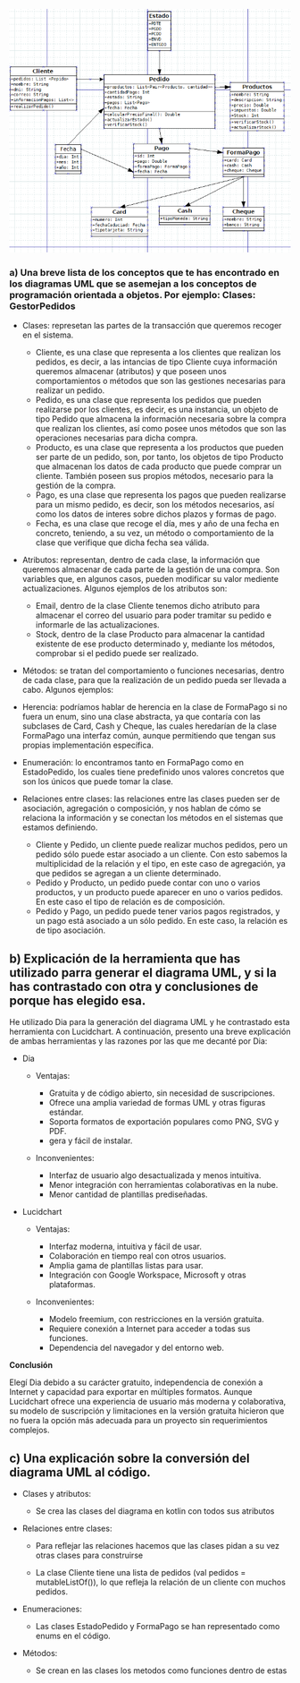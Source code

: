 ![foto del diagrama](https://github.com/AdrianDiaz24/Practica5_2-UML/blob/main/Captura%20de%20pantalla%20(54).png)


### a) Una breve lista de los conceptos que te has encontrado en los diagramas UML que se asemejan a los conceptos de programación orientada a objetos. Por ejemplo: Clases: GestorPedidos

- Clases: represetan las partes de la transacción que queremos recoger en el sistema.
  - Cliente, es una clase que representa a los clientes que realizan los pedidos, es decir, a las intancias de tipo Cliente cuya información queremos almacenar (atributos) y que poseen unos comportamientos o métodos que son las gestiones necesarias para realizar un pedido.
  - Pedido, es una clase que representa los pedidos que pueden realizarse por los clientes, es decir, es una instancia, un objeto de tipo Pedido que almacena la información necesaria sobre la compra que realizan los clientes, así como posee unos métodos que son las operaciones necesarias para dicha compra.
  - Producto, es una clase que representa a los productos que pueden ser parte de un pedido, son, por tanto, los objetos de tipo Producto que almacenan los datos de cada producto que puede comprar un cliente. También poseen sus propios métodos, necesario para la gestión de la compra.
  - Pago, es una clase que representa los pagos que pueden realizarse para un mismo pedido, es decir, son los métodos necesarios, así como los datos de interes sobre dichos plazos y formas de pago.
  - Fecha, es una clase que recoge el día, mes y año de una fecha en concreto, teniendo, a su vez, un método o comportamiento de la clase que verifique que dicha fecha sea válida.

- Atributos: representan, dentro de cada clase, la información que queremos almacenar de cada parte de la gestión de una compra. Son variables que, en algunos casos, pueden modificar su valor mediente actualizaciones. Algunos ejemplos de los atributos son:
   - Email, dentro de la clase Cliente tenemos dicho atributo para almacenar el correo del usuario para poder tramitar su pedido e informarle de las actualizaciones.
   - Stock, dentro de la clase Producto para almacenar la cantidad existente de ese producto determinado y, mediante los métodos, comprobar si el pedido puede ser realizado.
 
- Métodos: se tratan del comportamiento o funciones necesarias, dentro de cada clase, para que la realización de un pedido pueda ser llevada a cabo. Algunos ejemplos:

- Herencia: podríamos hablar de herencia en la clase de FormaPago si no fuera un enum, sino una clase abstracta, ya que contaría con las subclases de Card, Cash y Cheque, las cuales heredarían de la clase FormaPago una interfaz común, aunque permitiendo que tengan sus propias implementación específica.

- Enumeración: lo encontramos tanto en FormaPago como en EstadoPedido, los cuales tiene predefinido unos valores concretos que son los únicos que puede tomar la clase.

- Relaciones entre clases: las relaciones entre las clases pueden ser de asociación, agregación o composición, y nos hablan de cómo se relaciona la información y se conectan los métodos en el sistemas que estamos definiendo.
  - Cliente y Pedido, un cliente puede realizar muchos pedidos, pero un pedido sólo puede estar asociado a un cliente. Con esto sabemos la multiplicidad de la relación y el tipo, en este caso de agregación, ya que pedidos se agregan a un cliente determinado.
  - Pedido y Producto, un pedido puede contar con uno o varios productos, y un producto puede aparecer en uno o varios pedidos. En este caso el tipo de relación es de composición.
  - Pedido y Pago, un pedido puede tener varios pagos registrados, y un pago está asociado a un sólo pedido. En este caso, la relación es de tipo asociación.


## b) Explicación de la herramienta que has utilizado parra generar el diagrama UML, y si la has contrastado con otra y conclusiones de porque has elegido esa.

He utilizado Dia para la generación del diagrama UML y he contrastado esta herramienta con Lucidchart. A continuación, presento una breve explicación de ambas herramientas y las razones por las que me decanté por Dia:

- Dia

  - Ventajas:
  
    -  Gratuita y de código abierto, sin necesidad de suscripciones.
    -  Ofrece una amplia variedad de formas UML y otras figuras estándar.
    -  Soporta formatos de exportación populares como PNG, SVG y PDF.
    -  gera y fácil de instalar.
  
  - Inconvenientes:
  
    - Interfaz de usuario algo desactualizada y menos intuitiva.
    - Menor integración con herramientas colaborativas en la nube.
    - Menor cantidad de plantillas prediseñadas.

- Lucidchart

  - Ventajas:
  
    - Interfaz moderna, intuitiva y fácil de usar.
    - Colaboración en tiempo real con otros usuarios.
    - Amplia gama de plantillas listas para usar.
    - Integración con Google Workspace, Microsoft y otras plataformas.
  
  - Inconvenientes:
  
    - Modelo freemium, con restricciones en la versión gratuita.
    - Requiere conexión a Internet para acceder a todas sus funciones.
    - Dependencia del navegador y del entorno web.

**Conclusión**
 
  Elegí Dia debido a su carácter gratuito, independencia de conexión a Internet y capacidad para exportar en múltiples         formatos. Aunque Lucidchart ofrece una experiencia de usuario más moderna y colaborativa, su modelo de suscripción y         limitaciones en la versión gratuita hicieron que no fuera la opción más adecuada para un proyecto sin requerimientos         complejos.



## c) Una explicación sobre la conversión del diagrama UML al código.


- Clases y atributos:

  - Se crea las clases del diagrama en kotlin con todos sus atributos

- Relaciones entre clases:

  - Para reflejar las relaciones hacemos que las clases pidan a su vez otras clases para construirse

  - La clase Cliente tiene una lista de pedidos (val pedidos = mutableListOf<Pedido>()), lo que refleja la relación de un        cliente con muchos pedidos.

- Enumeraciones:

  - Las clases EstadoPedido y FormaPago se han representado como enums en el código. 

- Métodos:

  - Se crean en las clases los metodos como funciones dentro de estas




